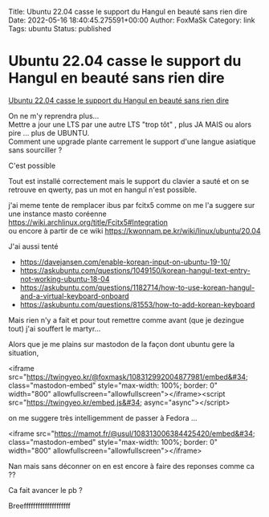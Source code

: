 Title: Ubuntu 22.04 casse le support du Hangul en beauté sans rien dire
Date: 2022-05-16 18:40:45.275591+00:00
Author: FoxMaSk 
Category: link
Tags: ubuntu
Status: published


# Ubuntu 22.04 casse le support du Hangul en beauté sans rien dire

[Ubuntu 22.04 casse le support du Hangul en beauté sans rien dire](None)

On ne m&#39;y reprendra plus... \
Mettre a jour une LTS par une autre LTS &#34;trop tôt&#34; , plus JA MAIS ou alors pire ... plus de UBUNTU.\
Comment une upgrade plante carrement le support d&#39;une langue asiatique sans sourciller ?

C&#39;est possible

Tout est installé correctement mais le support du clavier a sauté et on se retrouve en qwerty, pas un mot en hangul n&#39;est possible.

j&#39;ai meme tente de remplacer ibus par fcitx5 comme on me l&#39;a suggere sur une instance masto coréenne https://wiki.archlinux.org/title/Fcitx5#Integration \
ou encore à partir de ce wiki https://kwonnam.pe.kr/wiki/linux/ubuntu/20.04

J&#39;ai aussi tenté 

* https://davejansen.com/enable-korean-input-on-ubuntu-19-10/
* https://askubuntu.com/questions/1049150/korean-hangul-text-entry-not-working-ubuntu-18-04
* https://askubuntu.com/questions/1182714/how-to-use-korean-hangul-and-a-virtual-keyboard-onboard
* https://askubuntu.com/questions/81553/how-to-add-korean-keyboard

Mais rien n&#39;y a fait et pour tout remettre comme avant (que je dezingue tout) j&#39;ai souffert le martyr...

Alors que je me plains sur mastodon de la façon dont ubuntu gere la situation, 

&lt;iframe src=&#34;https://twingyeo.kr/@foxmask/108312992004877981/embed&#34; class=&#34;mastodon-embed&#34; style=&#34;max-width: 100%; border: 0&#34; width=&#34;800&#34; allowfullscreen=&#34;allowfullscreen&#34;&gt;&lt;/iframe&gt;&lt;script src=&#34;https://twingyeo.kr/embed.js&#34; async=&#34;async&#34;&gt;&lt;/script&gt;


on me suggere très intelligemment de passer à Fedora ...

&lt;iframe src=&#34;https://mamot.fr/@usul/108313006384425420/embed&#34; class=&#34;mastodon-embed&#34; style=&#34;max-width: 100%; border: 0&#34; width=&#34;800&#34; allowfullscreen=&#34;allowfullscreen&#34;&gt;&lt;/iframe&gt;

Nan mais sans déconner on en est encore à faire des reponses comme ca  ??

Ca fait avancer le pb ?

Breeffffffffffffffffffff